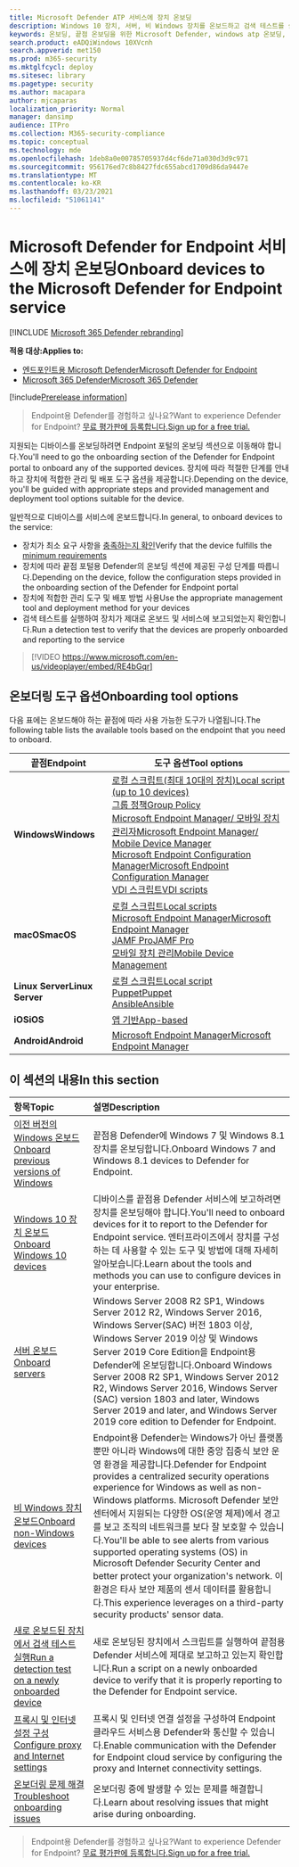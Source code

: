 ```yaml
---
title: Microsoft Defender ATP 서비스에 장치 온보딩
description: Windows 10 장치, 서버, 비 Windows 장치를 온보드하고 검색 테스트를 실행하는 방법을 배워야 합니다.
keywords: 온보딩, 끝점 온보딩을 위한 Microsoft Defender, windows atp 온보딩, sccm, 그룹 정책, mdm, 로컬 스크립트, 검색 테스트
search.product: eADQiWindows 10XVcnh
search.appverid: met150
ms.prod: m365-security
ms.mktglfcycl: deploy
ms.sitesec: library
ms.pagetype: security
ms.author: macapara
author: mjcaparas
localization_priority: Normal
manager: dansimp
audience: ITPro
ms.collection: M365-security-compliance
ms.topic: conceptual
ms.technology: mde
ms.openlocfilehash: 1deb8a0e00785705937d4cf6de71a030d3d9c971
ms.sourcegitcommit: 956176ed7c8b8427fdc655abcd1709d86da9447e
ms.translationtype: MT
ms.contentlocale: ko-KR
ms.lasthandoff: 03/23/2021
ms.locfileid: "51061141"
---
```

# <a name="onboard-devices-to-the-microsoft-defender-for-endpoint-service"></a><span data-ttu-id="4c82c-104">Microsoft Defender for Endpoint 서비스에 장치 온보딩</span><span class="sxs-lookup"><span data-stu-id="4c82c-104">Onboard devices to the Microsoft Defender for Endpoint service</span></span>

[!INCLUDE [Microsoft 365 Defender rebranding](../../includes/microsoft-defender.md)]

<span data-ttu-id="4c82c-105">**적용 대상:**</span><span class="sxs-lookup"><span data-stu-id="4c82c-105">**Applies to:**</span></span>
- [<span data-ttu-id="4c82c-106">엔드포인트용 Microsoft Defender</span><span class="sxs-lookup"><span data-stu-id="4c82c-106">Microsoft Defender for Endpoint</span></span>](https://go.microsoft.com/fwlink/p/?linkid=2146631)
- [<span data-ttu-id="4c82c-107">Microsoft 365 Defender</span><span class="sxs-lookup"><span data-stu-id="4c82c-107">Microsoft 365 Defender</span></span>](https://go.microsoft.com/fwlink/?linkid=2118804)

[!include[Prerelease information](../../includes/prerelease.md)]

><span data-ttu-id="4c82c-108">Endpoint용 Defender를 경험하고 싶나요?</span><span class="sxs-lookup"><span data-stu-id="4c82c-108">Want to experience Defender for Endpoint?</span></span> [<span data-ttu-id="4c82c-109">무료 평가판에 등록합니다.</span><span class="sxs-lookup"><span data-stu-id="4c82c-109">Sign up for a free trial.</span></span>](https://www.microsoft.com/microsoft-365/windows/microsoft-defender-atp?ocid=docs-wdatp-onboardconfigure-abovefoldlink)

<span data-ttu-id="4c82c-110">지원되는 디바이스를 온보딩하려면 Endpoint 포털의 온보딩 섹션으로 이동해야 합니다.</span><span class="sxs-lookup"><span data-stu-id="4c82c-110">You'll need to go the onboarding section of the Defender for Endpoint portal to onboard any of the supported devices.</span></span> <span data-ttu-id="4c82c-111">장치에 따라 적절한 단계를 안내하고 장치에 적합한 관리 및 배포 도구 옵션을 제공합니다.</span><span class="sxs-lookup"><span data-stu-id="4c82c-111">Depending on the device, you'll be guided with appropriate steps and provided management and deployment tool options suitable for the device.</span></span> 

<span data-ttu-id="4c82c-112">일반적으로 디바이스를 서비스에 온보드합니다.</span><span class="sxs-lookup"><span data-stu-id="4c82c-112">In general, to onboard devices to the service:</span></span>

- <span data-ttu-id="4c82c-113">장치가 최소 요구 사항을 [충족하는지 확인](minimum-requirements.md)</span><span class="sxs-lookup"><span data-stu-id="4c82c-113">Verify that the device fulfills the [minimum requirements](minimum-requirements.md)</span></span>
- <span data-ttu-id="4c82c-114">장치에 따라 끝점 포털용 Defender의 온보딩 섹션에 제공된 구성 단계를 따릅니다.</span><span class="sxs-lookup"><span data-stu-id="4c82c-114">Depending on the device, follow the configuration steps provided in the onboarding section of the Defender for Endpoint portal</span></span>
- <span data-ttu-id="4c82c-115">장치에 적합한 관리 도구 및 배포 방법 사용</span><span class="sxs-lookup"><span data-stu-id="4c82c-115">Use the appropriate management tool and deployment method for your devices</span></span>
- <span data-ttu-id="4c82c-116">검색 테스트를 실행하여 장치가 제대로 온보드 및 서비스에 보고되었는지 확인합니다.</span><span class="sxs-lookup"><span data-stu-id="4c82c-116">Run a detection test to verify that the devices are properly onboarded and reporting to the service</span></span>

>[!VIDEO https://www.microsoft.com/en-us/videoplayer/embed/RE4bGqr]

## <a name="onboarding-tool-options"></a><span data-ttu-id="4c82c-117">온보더링 도구 옵션</span><span class="sxs-lookup"><span data-stu-id="4c82c-117">Onboarding tool options</span></span>
<span data-ttu-id="4c82c-118">다음 표에는 온보드해야 하는 끝점에 따라 사용 가능한 도구가 나열됩니다.</span><span class="sxs-lookup"><span data-stu-id="4c82c-118">The following table lists the available tools based on the endpoint that you need to onboard.</span></span>

| <span data-ttu-id="4c82c-119">끝점</span><span class="sxs-lookup"><span data-stu-id="4c82c-119">Endpoint</span></span>     | <span data-ttu-id="4c82c-120">도구 옵션</span><span class="sxs-lookup"><span data-stu-id="4c82c-120">Tool options</span></span>                       |
|--------------|------------------------------------------|
| <span data-ttu-id="4c82c-121">**Windows**</span><span class="sxs-lookup"><span data-stu-id="4c82c-121">**Windows**</span></span>  |  [<span data-ttu-id="4c82c-122">로컬 스크립트(최대 10대의 장치)</span><span class="sxs-lookup"><span data-stu-id="4c82c-122">Local script (up to 10 devices)</span></span>](configure-endpoints-script.md) <br>  [<span data-ttu-id="4c82c-123">그룹 정책</span><span class="sxs-lookup"><span data-stu-id="4c82c-123">Group Policy</span></span>](configure-endpoints-gp.md) <br>  [<span data-ttu-id="4c82c-124">Microsoft Endpoint Manager/ 모바일 장치 관리자</span><span class="sxs-lookup"><span data-stu-id="4c82c-124">Microsoft Endpoint Manager/ Mobile Device Manager</span></span>](configure-endpoints-mdm.md) <br>   [<span data-ttu-id="4c82c-125">Microsoft Endpoint Configuration Manager</span><span class="sxs-lookup"><span data-stu-id="4c82c-125">Microsoft Endpoint Configuration Manager</span></span>](configure-endpoints-sccm.md) <br> [<span data-ttu-id="4c82c-126">VDI 스크립트</span><span class="sxs-lookup"><span data-stu-id="4c82c-126">VDI scripts</span></span>](configure-endpoints-vdi.md)   |
| <span data-ttu-id="4c82c-127">**macOS**</span><span class="sxs-lookup"><span data-stu-id="4c82c-127">**macOS**</span></span>    | [<span data-ttu-id="4c82c-128">로컬 스크립트</span><span class="sxs-lookup"><span data-stu-id="4c82c-128">Local scripts</span></span>](mac-install-manually.md) <br> [<span data-ttu-id="4c82c-129">Microsoft Endpoint Manager</span><span class="sxs-lookup"><span data-stu-id="4c82c-129">Microsoft Endpoint Manager</span></span>](mac-install-with-intune.md) <br> [<span data-ttu-id="4c82c-130">JAMF Pro</span><span class="sxs-lookup"><span data-stu-id="4c82c-130">JAMF Pro</span></span>](mac-install-with-jamf.md) <br> [<span data-ttu-id="4c82c-131">모바일 장치 관리</span><span class="sxs-lookup"><span data-stu-id="4c82c-131">Mobile Device Management</span></span>](mac-install-with-other-mdm.md) |
| <span data-ttu-id="4c82c-132">**Linux Server**</span><span class="sxs-lookup"><span data-stu-id="4c82c-132">**Linux Server**</span></span> | [<span data-ttu-id="4c82c-133">로컬 스크립트</span><span class="sxs-lookup"><span data-stu-id="4c82c-133">Local script</span></span>](linux-install-manually.md) <br> [<span data-ttu-id="4c82c-134">Puppet</span><span class="sxs-lookup"><span data-stu-id="4c82c-134">Puppet</span></span>](linux-install-with-puppet.md) <br> [<span data-ttu-id="4c82c-135">Ansible</span><span class="sxs-lookup"><span data-stu-id="4c82c-135">Ansible</span></span>](linux-install-with-ansible.md)|
| <span data-ttu-id="4c82c-136">**iOS**</span><span class="sxs-lookup"><span data-stu-id="4c82c-136">**iOS**</span></span>      | [<span data-ttu-id="4c82c-137">앱 기반</span><span class="sxs-lookup"><span data-stu-id="4c82c-137">App-based</span></span>](ios-install.md)                                |
| <span data-ttu-id="4c82c-138">**Android**</span><span class="sxs-lookup"><span data-stu-id="4c82c-138">**Android**</span></span>  | [<span data-ttu-id="4c82c-139">Microsoft Endpoint Manager</span><span class="sxs-lookup"><span data-stu-id="4c82c-139">Microsoft Endpoint Manager</span></span>](android-intune.md)               | 




## <a name="in-this-section"></a><span data-ttu-id="4c82c-140">이 섹션의 내용</span><span class="sxs-lookup"><span data-stu-id="4c82c-140">In this section</span></span>
<span data-ttu-id="4c82c-141">항목</span><span class="sxs-lookup"><span data-stu-id="4c82c-141">Topic</span></span> | <span data-ttu-id="4c82c-142">설명</span><span class="sxs-lookup"><span data-stu-id="4c82c-142">Description</span></span>
:---|:---
[<span data-ttu-id="4c82c-143">이전 버전의 Windows 온보드</span><span class="sxs-lookup"><span data-stu-id="4c82c-143">Onboard previous versions of Windows</span></span>](onboard-downlevel.md)| <span data-ttu-id="4c82c-144">끝점용 Defender에 Windows 7 및 Windows 8.1 장치를 온보딩합니다.</span><span class="sxs-lookup"><span data-stu-id="4c82c-144">Onboard Windows 7 and Windows 8.1 devices to Defender for Endpoint.</span></span> 
[<span data-ttu-id="4c82c-145">Windows 10 장치 온보드</span><span class="sxs-lookup"><span data-stu-id="4c82c-145">Onboard Windows 10 devices</span></span>](configure-endpoints.md) | <span data-ttu-id="4c82c-146">디바이스를 끝점용 Defender 서비스에 보고하려면 장치를 온보딩해야 합니다.</span><span class="sxs-lookup"><span data-stu-id="4c82c-146">You'll need to onboard devices for it to report to the Defender for Endpoint service.</span></span> <span data-ttu-id="4c82c-147">엔터프라이즈에서 장치를 구성하는 데 사용할 수 있는 도구 및 방법에 대해 자세히 알아보습니다.</span><span class="sxs-lookup"><span data-stu-id="4c82c-147">Learn about the tools and methods you can use to configure devices in your enterprise.</span></span>
[<span data-ttu-id="4c82c-148">서버 온보드</span><span class="sxs-lookup"><span data-stu-id="4c82c-148">Onboard servers</span></span>](configure-server-endpoints.md) |  <span data-ttu-id="4c82c-149">Windows Server 2008 R2 SP1, Windows Server 2012 R2, Windows Server 2016, Windows Server(SAC) 버전 1803 이상, Windows Server 2019 이상 및 Windows Server 2019 Core Edition을 Endpoint용 Defender에 온보딩합니다.</span><span class="sxs-lookup"><span data-stu-id="4c82c-149">Onboard Windows Server 2008 R2 SP1, Windows Server 2012 R2, Windows Server 2016, Windows Server (SAC) version 1803 and later, Windows Server 2019 and later, and Windows Server 2019 core edition to Defender for Endpoint.</span></span>
[<span data-ttu-id="4c82c-150">비 Windows 장치 온보드</span><span class="sxs-lookup"><span data-stu-id="4c82c-150">Onboard non-Windows devices</span></span>](configure-endpoints-non-windows.md) | <span data-ttu-id="4c82c-151">Endpoint용 Defender는 Windows가 아닌 플랫폼뿐만 아니라 Windows에 대한 중앙 집중식 보안 운영 환경을 제공합니다.</span><span class="sxs-lookup"><span data-stu-id="4c82c-151">Defender for Endpoint provides a centralized security operations experience for Windows as well as non-Windows platforms.</span></span> <span data-ttu-id="4c82c-152">Microsoft Defender 보안 센터에서 지원되는 다양한 OS(운영 체제)에서 경고를 보고 조직의 네트워크를 보다 잘 보호할 수 있습니다.</span><span class="sxs-lookup"><span data-stu-id="4c82c-152">You'll be able to see alerts from various supported operating systems (OS) in Microsoft Defender Security Center and better protect your organization's network.</span></span> <span data-ttu-id="4c82c-153">이 환경은 타사 보안 제품의 센서 데이터를 활용합니다.</span><span class="sxs-lookup"><span data-stu-id="4c82c-153">This experience leverages on a third-party security products' sensor data.</span></span> 
[<span data-ttu-id="4c82c-154">새로 온보드된 장치에서 검색 테스트 실행</span><span class="sxs-lookup"><span data-stu-id="4c82c-154">Run a detection test on a newly onboarded device</span></span>](run-detection-test.md) | <span data-ttu-id="4c82c-155">새로 온보딩된 장치에서 스크립트를 실행하여 끝점용 Defender 서비스에 제대로 보고하고 있는지 확인합니다.</span><span class="sxs-lookup"><span data-stu-id="4c82c-155">Run a script on a newly onboarded device to verify that it is properly reporting to the Defender for Endpoint service.</span></span>
[<span data-ttu-id="4c82c-156">프록시 및 인터넷 설정 구성</span><span class="sxs-lookup"><span data-stu-id="4c82c-156">Configure proxy and Internet settings</span></span>](configure-proxy-internet.md)| <span data-ttu-id="4c82c-157">프록시 및 인터넷 연결 설정을 구성하여 Endpoint 클라우드 서비스용 Defender와 통신할 수 있습니다.</span><span class="sxs-lookup"><span data-stu-id="4c82c-157">Enable communication with the Defender for Endpoint cloud service by configuring the proxy and Internet connectivity settings.</span></span>
[<span data-ttu-id="4c82c-158">온보더링 문제 해결</span><span class="sxs-lookup"><span data-stu-id="4c82c-158">Troubleshoot onboarding issues</span></span>](troubleshoot-onboarding.md) | <span data-ttu-id="4c82c-159">온보더링 중에 발생할 수 있는 문제를 해결합니다.</span><span class="sxs-lookup"><span data-stu-id="4c82c-159">Learn about resolving issues that might arise during onboarding.</span></span>

><span data-ttu-id="4c82c-160">Endpoint용 Defender를 경험하고 싶나요?</span><span class="sxs-lookup"><span data-stu-id="4c82c-160">Want to experience Defender for Endpoint?</span></span> [<span data-ttu-id="4c82c-161">무료 평가판에 등록합니다.</span><span class="sxs-lookup"><span data-stu-id="4c82c-161">Sign up for a free trial.</span></span>](https://www.microsoft.com/microsoft-365/windows/microsoft-defender-atp?ocid=docs-wdatp-onboardconfigure-belowfoldlink)
